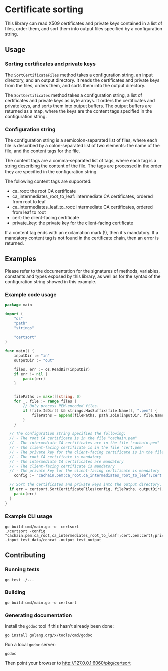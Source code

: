 # Certificate sorting

This library can read X509 certificates and private keys contained in a list of files,
order them, and sort them into output files specified by a configuration string.

## Usage

### Sorting certificates and private keys

The `SortCertificateFiles` method takes a configuration string, an input directory,
and an output directory. It reads the certificates and private keys from the files,
orders them, and sorts them into the output directory.

The `SortCertificates` method takes a configuration string, a list of certificates and
private keys as byte arrays. It orders the certificates and private keys, and sorts them
into output buffers. The output buffers are returned as a map, where the keys are the
content tags specified in the configuration string.

### Configuration string

The configuration string is a semicolon-separated list of files, where each file is
described by a colon-separated list of two elements: the name of the file, and the
content tags for the file.

The content tags are a comma-separated list of tags, where each tag is a string
describing the content of the file. The tags are processed in the order they are
specified in the configuration string.

The following content tags are supported:

- ca_root: the root CA certificate
- ca_intermediates_root_to_leaf: intermediate CA certificates, ordered from root to leaf
- ca_intermediates_leaf_to_root: intermediate CA certificates, ordered from leaf to root
- cert: the client-facing certificate
- private_key: the private key for the client-facing certificate

If a content tag ends with an exclamation mark (!), then it's mandatory.
If a mandatory content tag is not found in the certificate chain, then an error is
returned.

## Examples

Please refer to the documentation for the signatures of methods, variables, constants and
types exposed by this library, as well as for the syntax of the configuration string
showed in this example.

### Example code usage

```go
package main

import (
	"os"
	"path"
	"strings"

	"certsort"
)

func main() {
	inputDir := "in"
	outputDir := "out"

	files, err := os.ReadDir(inputDir)
	if err != nil {
		panic(err)
	}


	filePaths := make([]string, 0)
	for _, file := range files {
		// Only process PEM-encoded files.
		if !file.IsDir() && strings.HasSuffix(file.Name(), ".pem") {
			filePaths = append(filePaths, path.Join(inputDir, file.Name()))
		}
	}

  // The configuration string specifies the following:
  // - The root CA certificate is in the file "cachain.pem"
  // - The intermediate CA certificates are in the file "cachain.pem"
  // - The client-facing certificate is in the file "cert.pem"
  // - The private key for the client-facing certificate is in the file "private.pem"
  // - The root CA certificate is mandatory
  // - The intermediate CA certificates are mandatory
  // - The client-facing certificate is mandatory
  // - The private key for the client-facing certificate is mandatory
	config := "cachain.pem:ca_root,ca_intermediates_root_to_leaf!;cert.pem:cert!;private.pem:private_key!"

  // Sort the certificates and private keys into the output directory.
  if err = certsort.SortCertificateFiles(config, filePaths, outputDir); err != nil {
    panic(err)
  }
}
```

### Example CLI usage

```shell
go build cmd/main.go -o  certsort
./certsort -config "cachain.pem:ca_root,ca_intermediates_root_to_leaf!;cert.pem:cert!;private.pem:private_key!" -input test_data/concat -output test_output
```

## Contributing

### Running tests

```shell
go test ./...
```

### Building

```shell
go build cmd/main.go -o certsort
```

### Generating documentation

Install the `godoc` tool if this hasn't already been done:

```shell
go install golang.org/x/tools/cmd/godoc
```

Run a local `godoc` server:

```shell
godoc
```

Then point your browser to http://127.0.0.1:6060/pkg/certsort
